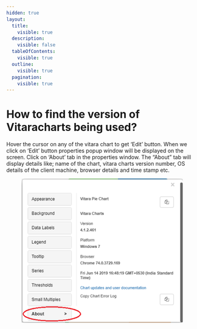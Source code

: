 ```yaml
---
hidden: true
layout:
  title:
    visible: true
  description:
    visible: false
  tableOfContents:
    visible: true
  outline:
    visible: true
  pagination:
    visible: true
---
```


# How to find the version of Vitaracharts being used?

Hover the cursor on any of the vitara chart to get ‘Edit’ button. When we click on ‘Edit’ button properties popup window will be displayed on the screen. Click on ‘About’ tab in the properties window. The “About” tab will display details like; name of the chart, vitara charts version number, OS details of the client machine, browser details and time stamp etc.

<figure><img src="../.gitbook/assets/image.png" alt=""><figcaption></figcaption></figure>
